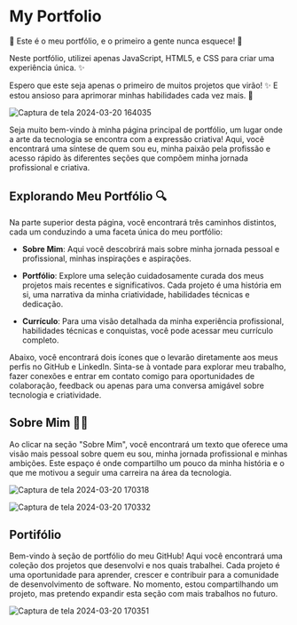 # My Portfolio

🚀 Este é o meu portfólio, e o primeiro a gente nunca esquece! 🎉

Neste portfólio, utilizei apenas JavaScript, HTML5, e CSS para criar uma experiência única. ✨

Espero que este seja apenas o primeiro de muitos projetos que virão! ✨ E estou ansioso para aprimorar minhas habilidades cada vez mais. 💪


![Captura de tela 2024-03-20 164035](https://github.com/thiago-sh01/my-portfolio/assets/129800028/95d35fe0-4673-40f7-a567-53cc08a81d32)


Seja muito bem-vindo à minha página principal de portfólio, um lugar onde a arte da tecnologia se encontra com a expressão criativa! Aqui, você encontrará uma síntese de quem sou eu, minha paixão pela profissão e acesso rápido às diferentes seções que compõem minha jornada profissional e criativa.


## Explorando Meu Portfólio 🔍

Na parte superior desta página, você encontrará três caminhos distintos, cada um conduzindo a uma faceta única do meu portfólio:

- **Sobre Mim**: Aqui você descobrirá mais sobre minha jornada pessoal e profissional, minhas inspirações e aspirações.

- **Portfólio**: Explore uma seleção cuidadosamente curada dos meus projetos mais recentes e significativos. Cada projeto é uma história em si, uma narrativa da minha criatividade, habilidades técnicas e dedicação.

- **Currículo**: Para uma visão detalhada da minha experiência profissional, habilidades técnicas e conquistas, você pode acessar meu currículo completo.


Abaixo, você encontrará dois ícones que o levarão diretamente aos meus perfis no GitHub e LinkedIn. Sinta-se à vontade para explorar meu trabalho, fazer conexões e entrar em contato comigo para oportunidades de colaboração, feedback ou apenas para uma conversa amigável sobre tecnologia e criatividade.


## Sobre Mim 🧑‍🦰

Ao clicar na seção "Sobre Mim", você encontrará um texto que oferece uma visão mais pessoal sobre quem eu sou, minha jornada profissional e minhas ambições. Este espaço é onde compartilho um pouco da minha história e o que me motivou a seguir uma carreira na área da tecnologia.


![Captura de tela 2024-03-20 170318](https://github.com/thiago-sh01/my-portfolio/assets/129800028/3a4b2f16-4a22-42d3-b56e-a88899c9a98f)

![Captura de tela 2024-03-20 170332](https://github.com/thiago-sh01/my-portfolio/assets/129800028/4afa2ae7-c2b5-4214-a313-3f69ee4e133f)


## Portifólio

Bem-vindo à seção de portfólio do meu GitHub! Aqui você encontrará uma coleção dos projetos que desenvolvi e nos quais trabalhei. Cada projeto é uma oportunidade para aprender, crescer e contribuir para a comunidade de desenvolvimento de software. No momento, estou compartilhando um projeto, mas pretendo expandir esta seção com mais trabalhos no futuro.


![Captura de tela 2024-03-20 170351](https://github.com/thiago-sh01/my-portfolio/assets/129800028/b84a3e03-c865-45b0-be9b-0938503bdd83)

